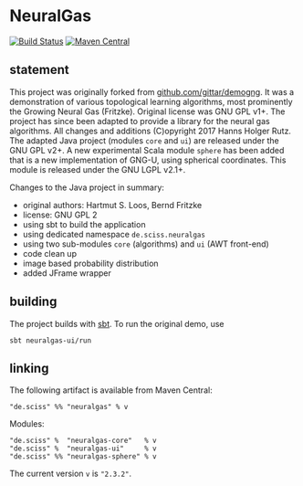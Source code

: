 # NeuralGas

[![Build Status](https://travis-ci.org/Sciss/NeuralGas.svg?branch=master)](https://travis-ci.org/Sciss/NeuralGas)
[![Maven Central](https://maven-badges.herokuapp.com/maven-central/de.sciss/neuralgas/badge.svg)](https://maven-badges.herokuapp.com/maven-central/de.sciss/neuralgas)

## statement

This project was originally forked from [github.com/gittar/demogng](https://github.com/gittar/demogng).
It was a demonstration of various topological learning algorithms,
most prominently the Growing Neural Gas (Fritzke). Original license was GNU GPL v1+.
The project has since been adapted to provide a library for
the neural gas algorithms. All changes and additions (C)opyright 2017 Hanns Holger Rutz.
The adapted Java project (modules `core` and `ui`) are released under the GNU GPL v2+.
A new experimental Scala module `sphere` has been added that is a new implementation of GNG-U,
using spherical coordinates. This module is released under the GNU LGPL v2.1+.

Changes to the Java project in summary:

- original authors: Hartmut S. Loos, Bernd Fritzke
- license: GNU GPL 2
- using sbt to build the application
- using dedicated namespace `de.sciss.neuralgas`
- using two sub-modules `core` (algorithms) and `ui` (AWT front-end)
- code clean up
- image based probability distribution
- added JFrame wrapper

## building

The project builds with [sbt](http://www.scala-sbt.org/). To run the original demo, use

    sbt neuralgas-ui/run

## linking

The following artifact is available from Maven Central:

    "de.sciss" %% "neuralgas" % v
    
Modules:

    "de.sciss" %  "neuralgas-core"   % v
    "de.sciss" %  "neuralgas-ui"     % v
    "de.sciss" %% "neuralgas-sphere" % v

The current version `v` is `"2.3.2"`.
